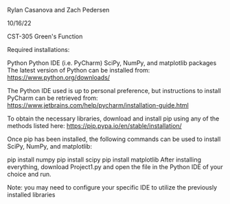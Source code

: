 Rylan Casanova and Zach Pedersen

10/16/22

CST-305 Green's Function

Required installations:

Python Python IDE (i.e. PyCharm) SciPy, NumPy, and matplotlib packages The latest version of Python can be installed from: https://www.python.org/downloads/

The Python IDE used is up to personal preference, but instructions to install PyCharm can be retrieved from: https://www.jetbrains.com/help/pycharm/installation-guide.html

To obtain the necessary libraries, download and install pip using any of the methods listed here: https://pip.pypa.io/en/stable/installation/

Once pip has been installed, the following commands can be used to install SciPy, NumPy, and matplotlib:

pip install numpy pip install scipy pip install matplotlib After installing everything, download Project1.py and open the file in the Python IDE of your choice and run.

Note: you may need to configure your specific IDE to utilize the previously installed libraries
